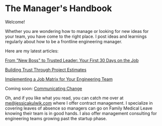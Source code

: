 # The Manager's Handbook

Welcome!

Whether you are wondering how to manage or looking for new ideas for your team, you have come to the right place. I post ideas and learnings regularly about how to be a frontline engineering manager.

Here are my latest articles:

[From "New Boss" to Trusted Leader: Your First 30 Days on the Job](https://github.com/jmkulwik/managers-handbook/blob/main/from-new-boss-to-trusted-leader-your-first-30-days-on-the-job.md)

[Building Trust Through Project Estimates](https://github.com/jmkulwik/managers-handbook/blob/main/building-trust-through-project-estimates.md)

[Implementing a Job Matrix for Your Engineering Team](https://github.com/jmkulwik/managers-handbook/blob/main/implementing-a-job-matrix-for-your-engineering-team.md)

Coming soon: [Communicating Change](https://github.com/jmkulwik/managers-handbook/blob/main/communicating-change.md)

Oh, and if you like what you read, you can catch me over at me@jessicakulwik.com where I offer contract management. I specialize in covering leaves of absence so managers can go on Family Medical Leave knowing their team is in good hands. I also offer management consulting for engineering teams growing past the startup phase.
